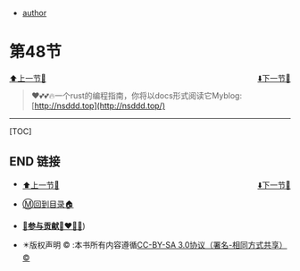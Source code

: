 + [author](https://github.com/3293172751/awesome-rust)

# 第48节

<div><a href = '47.md' style='float:left'>⬆️上一节🔗</a><a href = '49.md' style='float: right'>⬇️下一节🔗</a></div>
<br>

> ❤️💕💕🔥一个rust的编程指南，你将以docs形式阅读它Myblog:[http://nsddd.top](http://nsddd.top/)

---
[TOC]





## END 链接
<ul><li><div><a href = '47.md' style='float:left'>⬆️上一节🔗</a><a href = '49.md' style='float: right'>⬇️下一节🔗</a></div></li></ul>

+ [Ⓜ️回到目录🏠](../README.md)

+ [**🫵参与贡献💞❤️‍🔥💖**](https://nsddd.top/archives/contributors))

+ ✴️版权声明 &copy; :本书所有内容遵循[CC-BY-SA 3.0协议（署名-相同方式共享）&copy;](http://zh.wikipedia.org/wiki/Wikipedia:CC-by-sa-3.0协议文本) 

